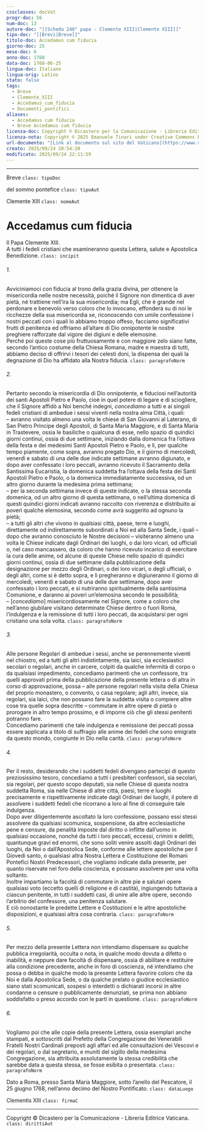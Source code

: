 ```yaml
---
cssclasses: docVat
progr-doc: 56
num-doc: 13
autore-doc: "[[Scheda 248° papa - Clemente XIII|Clemente XIII]]"
tipo-doc: "[[Brevi|Breve]]"
titolo-doc: Accedamus cum fiducia
giorno-doc: 25
mese-doc: 6
anno-doc: 1768
data-doc: 1768-06-25
lingua-doc: Italiano
lingua-orig: Latino
stato: false
tags:
  - Breve
  - Clemente_XIII
  - Accedamus_cum_fiducia
  - Documenti_pontifici
aliases:
  - Accedamus cum fiducia
  - Breve Accedamus cum fiducia
licenza-doc: Copyright © Dicastero per la Comunicazione - Libreria Editrice Vaticana
licenza-nota: Copyright © 2025 Emanuele Tinari under Creative Commons BY-NC-SA 4.0 https://creativecommons.org/licenses/by-nc-sa/4.0/
url-documento: "[Link al documento sul sito del Vaticano](https://www.vatican.va/content/clemens-xiii/it/documents/breve-accedamus-cum-fiducia-25-giugno-1768.html)"
creato: 2025/09/24 20:54:20
modificato: 2025/09/24 22:11:59
---
```



***


Breve `class: tipoDoc`


del sommo pontefice `class: tipoAut`


Clemente XIII `class: nomeAut`


# Accedamus cum fiducia


Il Papa Clemente XIII.<br>A tutti i fedeli cristiani che esamineranno questa Lettera, salute e Apostolica Benedizione. `class: incipit`


###### 1.

Avviciniamoci con fiducia al trono della grazia divina, per ottenere la misericordia nelle nostre necessità, poiché il Signore non dimentica di aver pietà, né trattiene nell’ira la sua misericordia; ma Egli, che è grande nel perdonare e benevolo verso coloro che lo invocano, effonderà su di noi le ricchezze della sua misericordia se, riconoscendo con umile confessione i nostri peccati con i quali lo abbiamo troppo offeso, facciamo significativi frutti di penitenza ed offriamo all’altare di Dio onnipotente le nostre preghiere rafforzate dal vigore dei digiuni e delle elemosine.<br>Perché poi queste cose più fruttuosamente e con maggiore zelo siano fatte, secondo l’antico costume della Chiesa Romana, madre e maestra di tutti, abbiamo deciso di offrirvi i tesori dei celesti doni, la dispensa dei quali la degnazione di Dio ha affidato alla Nostra fiducia. `class: paragrafoNorm`


###### 2.

Pertanto secondo la misericordia di Dio onnipotente, e fiduciosi nell’autorità dei santi Apostoli Pietro e Paolo, cioè in quel potere di legare e di sciogliere, che il Signore affidò a Noi benché indegni, *concediamo* a tutti e ai singoli fedeli cristiani di ambedue i sessi viventi nella nostra alma Città, i quali:<br>– avranno visitato almeno una volta le chiese di San Giovanni al Laterano, di San Pietro Principe degli Apostoli, di Santa Maria Maggiore, e di Santa Maria in Trastevere, ossia le basiliche o qualcuna di esse, nello spazio di quindici giorni continui, ossia di due settimane, iniziando dalla domenica fra l’ottava della festa e dei medesimi Santi Apostoli Pietro e Paolo, e lì, per qualche tempo piamente, come sopra, avranno pregato Dio, e il giorno di mercoledì, venerdì e sabato di una delle due indicate settimane avranno digiunato, e dopo aver confessato i loro peccati, avranno ricevuto il Sacramento della Santissima Eucaristia, la domenica suddetta fra l’ottava della festa dei Santi Apostoli Pietro e Paolo, o la domenica immediatamente successiva, od un altro giorno durante la medesima prima settimana;<br>– per la seconda settimana invece di queste indicate, o la stessa seconda domenica, od un altro giorno di questa settimana, o nell’ultima domenica di questi quindici giorni indicati avranno raccolto con riverenza e distribuito ai poveri qualche elemosina, secondo come avrà suggerito ad ognuno la pietà;<br>– a tutti gli altri che vivono in qualsiasi città, paese, terre e luoghi, direttamente od indirettamente subordinati a Noi ed alla Santa Sede, i quali – dopo che avranno conosciuto le Nostre decisioni – visiteranno almeno una volta le Chiese indicate dagli Ordinari dei luoghi, o dai loro vicari, od ufficiali o, nel caso mancassero, da coloro che hanno ricevuto incarico di esercitare la cura delle anime, od alcune di queste Chiese nello spazio di quindici giorni continui, ossia di due settimane dalla pubblicazione della designazione per mezzo degli Ordinari, o dei loro vicari, o degli ufficiali, o degli altri, come si è detto sopra, e lì pregheranno e digiuneranno il giorno di mercoledì, venerdì e sabato di una delle due settimane, dopo aver confessato i loro peccati, e si nutriranno spiritualmente della santissima Comunione, e daranno ai poveri un’elemosina secondo le possibilità;<br>– [*concediamo*] misericordiosamente nel Signore, come a coloro che nell’anno giubilare visitano determinate Chiese dentro o fuori Roma, l’indulgenza e la remissione di tutti i loro peccati, da acquistarsi per ogni cristiano una sola volta. `class: paragrafoNorm`


###### 3.

Alle persone Regolari di ambedue i sessi, anche se perennemente viventi nel chiostro, ed a tutti gli altri indistintamente, sia laici, sia ecclesiastici secolari o regolari, anche in carcere, colpiti da qualche infermità di corpo o da qualsiasi impedimento, concediamo parimenti che un confessore, tra quelli approvati prima della pubblicazione della presente lettera o di altra in corso di approvazione, possa – alle persone regolari nella visita della Chiesa del proprio monastero, o convento, o casa regolare; agli altri, invece, sia regolari, sia laici, che non possano fare la suddetta visita o compiere altre cose tra quelle sopra descritte – commutare in altre opere di pietà o prorogare in altro tempo prossimo, e di imporre ciò che gli stessi penitenti potranno fare.<br>Concediamo parimenti che tale indulgenza e remissione dei peccati possa essere applicata a titolo di suffragio alle anime dei fedeli che sono emigrate da questo mondo, congiunte in Dio nella carità. `class: paragrafoNorm`


###### 4.

Per il resto, desiderando che i suddetti fedeli divengano partecipi di questo preziosissimo tesoro, concediamo a tutti i presbiteri confessori, sia secolari, sia regolari, per questo scopo deputati, sia nelle Chiese di questa nostra suddetta Roma, sia nelle Chiese di altre città, paesi, terre e luoghi precisamente e rispettivamente indicate dagli Ordinari dei luoghi, il potere di assolvere i suddetti fedeli che ricorrano a loro al fine di conseguire tale indulgenza.<br>Dopo aver diligentemente ascoltato la loro confessione, possano essi stessi assolvere da qualsiasi scomunica, sospensione, da altre ecclesiastiche pene e censure, da penalità imposte dal diritto o inflitte dall’uomo in qualsiasi occasione, nonché da tutti i loro peccati, eccessi, crimini e delitti, quantunque gravi ed enormi, che sono soliti venire assolti dagli Ordinari dei luoghi, da Noi o dall’Apostolica Sede, conforme alle lettere apostoliche per il Giovedì santo, o qualsiasi altra Nostra Lettera e Costituzione dei Romani Pontefici Nostri Predecessori, che vogliamo indicate dalla presente, per quanto riservate nel foro della coscienza, e possano assolvere per una volta soltanto.<br>Inoltre impartiamo la facoltà di commutare in altre pie e salutari opere qualsiasi voto (eccetto quelli di religione e di castità), ingiungendo tuttavia a ciascun penitente, in tutti i suddetti casi, di unire alle altre opere, secondo l’arbitrio del confessore, una penitenza salutare.<br>E ciò nonostante le predette Lettere e Costituzioni e le altre apostoliche disposizioni, e qualsiasi altra cosa contraria. `class: paragrafoNorm`


###### 5.

Per mezzo della presente Lettera non intendiamo dispensare su qualche pubblica irregolarità, occulta o nota, in qualche modo dovuta a difetto o inabilità, e neppure dare facoltà di dispensare, ossia di abilitare e restituire alla condizione precedente, anche in foro di coscienza, né intendiamo che possa o debba in qualche modo la presente Lettera favorire coloro che da Noi e dalla Apostolica Sede, o da qualche prelato o giudice ecclesiastico siano stati scomunicati, sospesi o interdetti o dichiarati incorsi in altre condanne o censure o pubblicamente denunziati, se prima non abbiano soddisfatto o preso accordo con le parti in questione. `class: paragrafoNorm`


###### 6.

Vogliamo poi che alle copie della presente Lettera, ossia esemplari anche stampati, e sottoscritti dal Prefetto della Congregazione dei Venerabili Fratelli Nostri Cardinali preposti agli affari ed alle consultazioni dei Vescovi e dei regolari, o dal segretario, e muniti del sigillo della medesima Congregazione, sia attribuita assolutamente la stessa credibilità che sarebbe data a questa stessa, se fosse esibita o presentata. `class: paragrafoNorm`


Dato a Roma, presso Santa Maria Maggiore, sotto l’anello del Pescatore, il 25 giugno 1768, nell’anno decimo del Nostro Pontificato. `class: dataLuogo`


Clementis XIII `class: firmaC`


***


Copyright © Dicastero per la Comunicazione - Libreria Editrice Vaticana. `class: dirittiAut`


